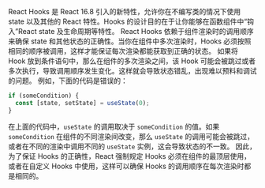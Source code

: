 React Hooks 是 React 16.8 引入的新特性，允许你在不编写类的情况下使用 state 以及其他的 React 特性。Hooks 的设计目的在于让你能够在函数组件中“钩入”React state 及生命周期等特性。
React Hooks 依赖于组件渲染时的调用顺序来确保 state 和其他状态的正确性。当你在组件中多次渲染时，Hooks 必须按照相同的顺序被调用，这样才能保证每次渲染都能获取到正确的状态。
如果将 Hook 放到条件语句中，那么在组件的多次渲染之间，该 Hook 可能会被跳过或者多次执行，导致调用顺序发生变化。这样就会导致状态错乱，出现难以预料和调试的问题。
例如，下面的代码是错误的：
```jsx
if (someCondition) {
  const [state, setState] = useState(0);
}
```
在上面的代码中，`useState` 的调用取决于 `someCondition` 的值。如果 `someCondition` 在组件的不同渲染间改变，那么 `useState` 的调用可能会被跳过，或者在不同的渲染中调用不同的 `useState` 实例，这会导致状态的不一致。
因此，为了保证 Hooks 的正确性，React 强制规定 Hooks 必须在组件的最顶层使用，或者在自定义 Hooks 中使用，这样可以确保 Hooks 的调用顺序在每次渲染时都是相同的。
